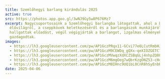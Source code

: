 ```yaml
---
title: Szemlőhegyi barlang kirándulás 2025
active: true
src: https://photos.app.goo.gl/3wNJ9Gy5w8P676Mz7
excerpt: Nagycsoportosaink a Szemlőhegyi barlangba látogattak, ahol a barlangi
  élővilágról, a cseppkövek keletkezéséről és a barlangászok munkájáról
  hallgattak előadást, végül végigjárták a barlangot, izgalmas élményekkel
  gazdagodtak.
images:
  - https://lh3.googleusercontent.com/pw/AP1GczPRqx11-GCvi77e6LCutRmbHJlLfMMjMTU29mKjf7PtTm-I4EBWBPyMRMcKNZ8XaXgsoifQvGBq0EJqgAe5JbybyoQ1_QVXEeSGNNXxQUr489nJYdw
  - https://lh3.googleusercontent.com/pw/AP1GczM9CEWDq_gQXx-qeXIOZGETC7dFQniXhpowWkgdQ0qjAetOLwQUhsC_YoCwnp1kbpyTOQUuZiEN7bzxpSGL-nIzyTAkMsmIz-WJOyhwzdN16BCe8kI
  - https://lh3.googleusercontent.com/pw/AP1GczMVwqzXdXCZSBqGLj4nhpZQ0FIyonBQZqf7jK0OixofvFuRiOafsCrz5M7MJ0kuDdmsyqD1ir_ukMMCQkC0JqN8QvuMeSlYcYoNJ5WZidjmigz4pn8
  - https://lh3.googleusercontent.com/pw/AP1GczM6mgOeg7wQbrKzgONZ53-cHqsVaKbpYjIjuDvXzvYWTxyC3qwcRLaHrp4dGM1bVOn3LKwncZBYvyX2hs10j6I8ifZKalNZYsxjdb6QS7FvSuNu38c
  - https://lh3.googleusercontent.com/pw/AP1GczM8IHnc9UQ1bL0CnR8hSyEnbRPH87jS-7jLec2Myf0eP3NU6FGk65tYU07DPy8-vl9zXKEfMPS8v8mF1rHYpjYu04KDMkO7vYzFxxPLvZG1ZIIaHtE
date: 2025-04-06
---
```

